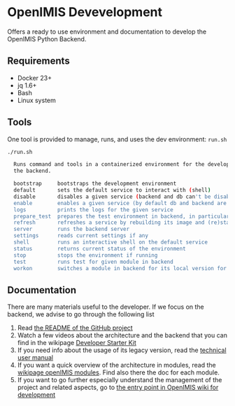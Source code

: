 # OpenIMIS Devevelopment

Offers a ready to use environment and documentation to develop the OpenIMIS
Python Backend.

## Requirements

* Docker 23+
* jq 1.6+
* Bash
* Linux system

## Tools

One tool is provided to manage, runs, and uses the dev environment: `run.sh`

```bash
./run.sh

  Runs command and tools in a containerized environment for the development of
  the backend.

  bootstrap     bootstraps the development environment
  default       sets the default service to interact with (shell)
  disable       disables a given service (backend and db can't be disabled)
  enable        enables a given service (by default db and backend are run)
  logs          prints the logs for the given service
  prepare_test  prepares the test environment in backend, in particular the database    
  refresh       refreshes a service by rebuilding its image and (re)starting it
  server        runs the backend server
  settings      reads current settings if any
  shell         runs an interactive shell on the default service
  status        returns current status of the environment
  stop          stops the environment if running
  test          runs test for given module in backend
  workon        switches a module in backend for its local version for development
```

## Documentation

There are many materials useful to the developer. If we focus on the backend,
we advise to go through the following list

1. Read [the README of the GitHub project](https://github.com/openimis/openimis-be_py#openimis-backend-reference-implementation--windows-docker)
2. Watch a few videos about the architecture and the backend that you can find in the wikipage [Developer Starter Kit](https://openimis.atlassian.net/wiki/spaces/OP/pages/1277493249/Developer+Starter+Kit)
3. If you need info about the usage of its legacy version, read the [technical user manual](https://docs.openimis.org/en/latest/)
4. If you want a quick overview of the architecture in modules, read the [wikipage openIMIS modules](https://openimis.atlassian.net/wiki/spaces/OP/pages/589561955/openIMIS+Modules). Find also there the doc for each module.
5. If you want to go further especially understand the management of the project and related aspects, go to [the entry point in OpenIMIS wiki for development](https://openimis.atlassian.net/wiki/spaces/OP/pages/215613450/openIMIS+Development)